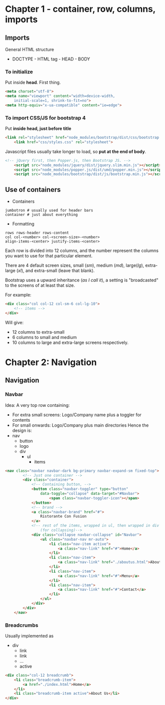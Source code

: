 # Chapter 1 - container, row, columns, imports

## Imports
General HTML structure
- DOCTYPE - HTML tag - HEAD - BODY
### To initialize
Put inside **head**. First thing.
```html
<meta charset="utf-8">
<meta name="viewport" content="width=device-width,
    initial-scale=1, shrink-to-fit=no">
<meta http-equiv="x-ua-compatible" content="ie=edge">
```
### To import CSS/JS for bootstrap 4
Put **inside head, just before title**
```html
<link rel="stylesheet" href="node_modules/bootstrap/dist/css/bootstrap.min.css">
    <link href="css/styles.css" rel="stylesheet">
```
Javascript files usually take longer to load, so **put at the end of body**.
```html
<!-- jQuery first, then Popper.js, then Bootstrap JS. -->
    <script src="node_modules/jquery/dist/jquery.slim.min.js"></script>
    <script src="node_modules/popper.js/dist/umd/popper.min.js"></script>
    <script src="node_modules/bootstrap/dist/js/bootstrap.min.js"></script>
```
## Use of containers
- Containers
```
jumbotron # usually used for header bars
container # just about everything
```
- Formatting
```
rows rows-header rows-content 
col col-<number> col-<screen-size>-<number>
align-items-<center> justify-items-<center>
```
Each row is divided into 12 columns, and the number represent the columns you want to use for that particular element.

There are 4 default screen sizes, small (*sm*), medium (*md*), large(*lg*), extra-large (*xl*), and extra-small (leave that blank).

Bootstrap uses a upward inheritance (*as I call it*), a setting is "broadcasted" to the screens of at least that size.

For example:
```html
<div class="col col-12 col-sm-6 col-lg-10">
    <!-- items -->
</div>
```
Will give:
- 12 columns to extra-small
- 6 columns to small and medium
- 10 columns to large and extra-large
screens respectively.

# Chapter 2: Navigation
## Navigation
### Navbar
Idea: A very top row containing:
- For extra small screens: Logo/Company name plus a toggler for contents
- For small onwards: Logo/Company plus main directories
Hence the design is:
- nav
    - button
    - logo
    - div
        - ul
            - items

```html
<nav class="navbar navbar-dark bg-primary navbar-expand-sm fixed-top">
        <!-- Just one container -->
        <div class="container">
            <!-- Containing button, -->
            <button class="navbar-toggler" type="button"
                data-toggle="collapse" data-target="#Navbar">
                    <span class="navbar-toggler-icon"></span> 
            </button>
            <!-- brand -->
            <a class="navbar-brand" href="#">
                Ristorante Con Fusion
            </a>
            <!-- rest of the items, wrapped in ul, then wrapped in div
                (for collapsing)-->
            <div class="collapse navbar-collapse" id="Navbar">
                <ul class="navbar-nav mr-auto">
                    <li class="nav-item active">
                        <a class="nav-link" href="#">Home</a>
                    </li>
                    <li class="nav-item">
                        <a class="nav-link" href="./aboutus.html">About</a>
                    </li>
                    <li class="nav-item">
                        <a class="nav-link" href="#">Menu</a>
                    </li>
                    <li class="nav-item">
                        <a class="nav-link" href="#">Contact</a>
                    </li>
                </ul>
            </div>
        </div>
    </nav>
```
### Breadcrumbs
Usually implemented as 
- div
    - link
    - link
    - ...
    - active
```html
<div class="col-12 breadcrumb">
    <li class="breadcrumb-item">
        <a href="./index.html">Home</a>
    </li>
    <li class="breadcrumb-item active">About Us</li>
</div>
```